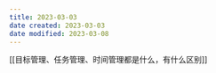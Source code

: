 ```yaml
---
title: 2023-03-03
date created: 2023-03-03
date modified: 2023-03-08
---
```


[[目标管理、任务管理、时间管理都是什么，有什么区别]]
